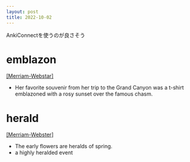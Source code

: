 ```yaml
---
layout: post
title: 2022-10-02
---
```


AnkiConnectを使うのが良さそう

# emblazon
[[Merriam-Webstar]]([https://dictionary.cambridge.org/ja/dictionary/english/emblazon](https://www.merriam-webster.com/word-of-the-day/emblazon-2022-10-02))  
- Her favorite souvenir from her trip to the Grand Canyon was a t-shirt emblazoned with a rosy sunset over the famous chasm.  

# herald
[[Merriam-Webster]](https://www.merriam-webster.com/dictionary/consolidated)    
- The early flowers are heralds of spring.  
- a highly heralded event  
